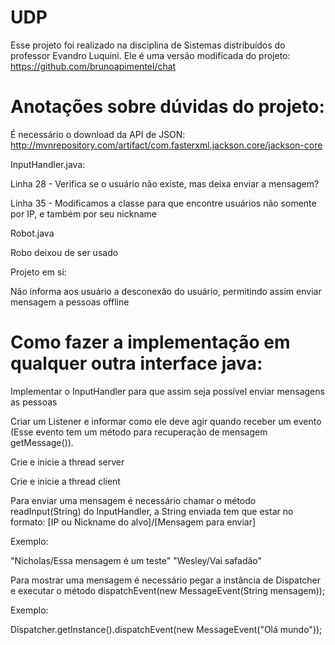 # UDP

Esse projeto foi realizado na disciplina de Sistemas distribuídos do professor Evandro Luquini. Ele é uma versão modificada do projeto: https://github.com/brunoapimentel/chat

# Anotações sobre dúvidas do projeto:

É necessário o download da API de JSON: http://mvnrepository.com/artifact/com.fasterxml.jackson.core/jackson-core

InputHandler.java:

Linha 28 - Verifica se o usuário não existe, mas deixa enviar a mensagem?

Linha 35 - Modificamos a classe para que encontre usuários não somente por IP, e também por seu nickname

Robot.java

Robo deixou de ser usado

Projeto em si:

Não informa aos usuário a desconexão do usuário, permitindo assim enviar mensagem a pessoas offline

# Como fazer a implementação em qualquer outra interface java:

Implementar o InputHandler para que assim seja possível enviar mensagens as pessoas

Criar um Listener e informar como ele deve agir quando receber um evento (Esse evento tem um método para recuperação de mensagem getMessage()).

Crie e inicie a thread server

Crie e inicie a thread client

Para enviar uma mensagem é necessário chamar o método readInput(String) do InputHandler, a String enviada tem que estar no formato: [IP ou Nickname do alvo]/[Mensagem para enviar]

Exemplo:

"Nicholas/Essa mensagem é um teste"
"Wesley/Vai safadão"

Para mostrar uma mensagem é necessário pegar a instância de Dispatcher e executar o método dispatchEvent(new MessageEvent(String mensagem));

Exemplo:

Dispatcher.getInstance().dispatchEvent(new MessageEvent("Olá mundo"));
